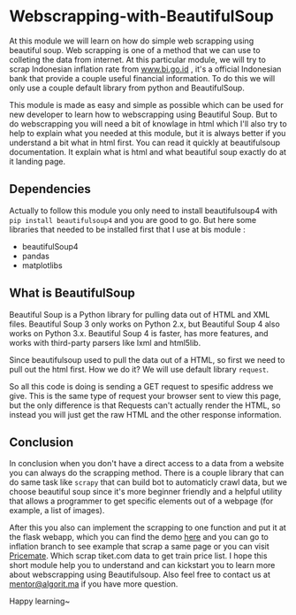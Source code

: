 # Webscrapping-with-BeautifulSoup
At this module we will learn on how do simple web scrapping using beautiful soup. Web scrapping is one of a method that we can use to colleting the data from internet. At this particular module, we will try to scrap Indonesian inflation rate from www.bi.go.id , it's a official Indonesian bank that provide a couple useful financial information. To do this we will only use a couple default library from python and BeautifulSoup.

This module is made as easy and simple as possible which can be used for new developer to learn how to webscrapping using Beautiful Soup. But to do webscrapping you will need a bit of knowlage in html which I'll also try to help to explain what you needed at this module, but it is always better if you understand a bit what in html first. You can read it quickly at beautifulsoup documentation. It explain what is html and what beautiful soup exactly do at it landing page.

## Dependencies

Actually to follow this module you only need to install beautifulsoup4 with `pip install beautifulsoup4` and you are good to go. But here some libraries that needed to be installed first that I use at bis module : 

- beautifulSoup4
- pandas
- matplotlibs

## What is BeautifulSoup

Beautiful Soup is a Python library for pulling data out of HTML and XML files. Beautiful Soup 3 only works on Python 2.x, but Beautiful Soup 4 also works on Python 3.x. Beautiful Soup 4 is faster, has more features, and works with third-party parsers
like lxml and html5lib.

Since beautifulsoup used to pull the data out of a HTML, so first we need to pull out the html first. How we do it? We will use default library `request`. 

So all this code is doing is sending a GET request to spesific address we give. This is the same type of request your browser sent to view this page, but the only difference is that Requests can't actually render the HTML, so instead you will just get the raw HTML and the other response information.

## Conclusion

In conclusion when you don't have a direct access to a data from a website you can always do the scrapping method. There is a couple library that can do same task like `scrapy` that can build bot to automaticly crawl data, but we choose beautiful soup since it's more beginner friendly and a helpful utility that allows a programmer to get specific elements out of a webpage (for example, a list of images). 

After this you also can implement the scrapping to one function and put it at the flask webapp, which you can find the demo [here](https://github.com/t3981-h/LikesRatio) and you can go to inflation branch to see example that scrap a same page or you can visit [Pricemate](https://github.com/onlyphantom/pricemate). Which scrap tiket.com data to get train price list. I hope this short module help you to understand and can kickstart you to learn more about webscrapping using Beautifulsoup. Also feel free to contact us at mentor@algorit.ma if you have more question.

Happy learning~
